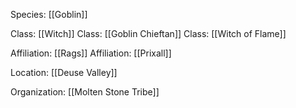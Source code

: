 Species: [[Goblin]]

Class: [[Witch]]
Class: [[Goblin Chieftan]]
Class: [[Witch of Flame]]

Affiliation: [[Rags]]
Affiliation: [[Prixall]]

Location: [[Deuse Valley]]

Organization: [[Molten Stone Tribe]]


